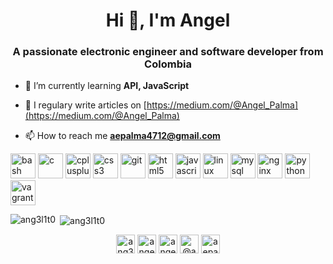 <h1 align="center">Hi 👋, I'm Angel</h1>
<h3 align="center">A passionate electronic engineer and software developer from Colombia</h3>

- 🌱 I’m currently learning **API, JavaScript**

- 📝 I regulary write articles on [https://medium.com/@Angel_Palma](https://medium.com/@Angel_Palma)

- 📫 How to reach me **aepalma4712@gmail.com**

<p align="left"><img src="https://www.vectorlogo.zone/logos/gnu_bash/gnu_bash-icon.svg" alt="bash" width="40" height="40"/> <img src="https://devicons.github.io/devicon/devicon.git/icons/c/c-original.svg" alt="c" width="40" height="40"/> <img src="https://devicons.github.io/devicon/devicon.git/icons/cplusplus/cplusplus-original.svg" alt="cplusplus" width="40" height="40"/> <img src="https://devicons.github.io/devicon/devicon.git/icons/css3/css3-original-wordmark.svg" alt="css3" width="40" height="40"/> <img src="https://www.vectorlogo.zone/logos/git-scm/git-scm-icon.svg" alt="git" width="40" height="40"/> <img src="https://devicons.github.io/devicon/devicon.git/icons/html5/html5-original-wordmark.svg" alt="html5" width="40" height="40"/> <img src="https://devicons.github.io/devicon/devicon.git/icons/javascript/javascript-original.svg" alt="javascript" width="40" height="40"/> <img src="https://devicons.github.io/devicon/devicon.git/icons/linux/linux-original.svg" alt="linux" width="40" height="40"/> <img src="https://devicons.github.io/devicon/devicon.git/icons/mysql/mysql-original-wordmark.svg" alt="mysql" width="40" height="40"/> <img src="https://devicons.github.io/devicon/devicon.git/icons/nginx/nginx-original.svg" alt="nginx" width="40" height="40"/> <img src="https://devicons.github.io/devicon/devicon.git/icons/python/python-original.svg" alt="python" width="40" height="40"/> <img src="https://www.vectorlogo.zone/logos/vagrantup/vagrantup-icon.svg" alt="vagrant" width="40" height="40"/></p>

<p><img align="left" src="https://github-readme-stats.vercel.app/api/top-langs/?username=ang3l1t0&layout=compact" alt="ang3l1t0" /></p>

<p>&nbsp;<img align="center" src="https://github-readme-stats.vercel.app/api?username=ang3l1t0&show_icons=true" alt="ang3l1t0" /></p>

<p align="center">
<a href="https://twitter.com/ang3lp" target="blank"><img align="center" src="https://cdn.jsdelivr.net/npm/simple-icons@3.0.1/icons/twitter.svg" alt="ang3lp" height="30" width="30" /></a>
<a href="https://www.linkedin.com/in/angel-palma-martinez/" target="blank"><img align="center" src="https://cdn.jsdelivr.net/npm/simple-icons@3.0.1/icons/linkedin.svg" alt="angel palma martinez" height="30" width="30" /></a>
<a href="https://stackoverflow.com/users/angel palma" target="blank"><img align="center" src="https://cdn.jsdelivr.net/npm/simple-icons@3.0.1/icons/stackoverflow.svg" alt="angel palma" height="30" width="30" /></a>
<a href="https://medium.com/@angel_palma" target="blank"><img align="center" src="https://cdn.jsdelivr.net/npm/simple-icons@3.0.1/icons/medium.svg" alt="@angel_palma" height="30" width="30" /></a>
<a href="https://www.hackerrank.com/aepalma4712" target="blank"><img align="center" src="https://cdn.jsdelivr.net/npm/simple-icons@3.0.1/icons/hackerrank.svg" alt="aepalma4712" height="30" width="30" /></a>
</p>
